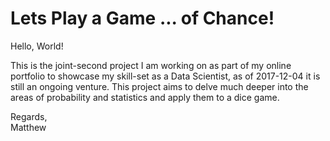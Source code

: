 # Lets Play a Game ... of Chance!

Hello, World!

This is the joint-second project I am working on as part of my online portfolio to showcase my skill-set as a Data Scientist, as of 2017-12-04 it is still an ongoing venture. This project aims to delve much deeper into the areas of probability and statistics and apply them to a dice game.

Regards,     
Matthew
